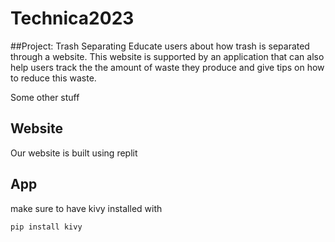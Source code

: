 # Technica2023
##Project: Trash Separating
Educate users about how trash is separated through a website. This website is supported by an application that can also help users track the the amount of waste they produce and give tips on how to reduce this waste.

Some other stuff

## Website
Our website is built using replit

## App
make sure to have kivy installed with
```
pip install kivy
```